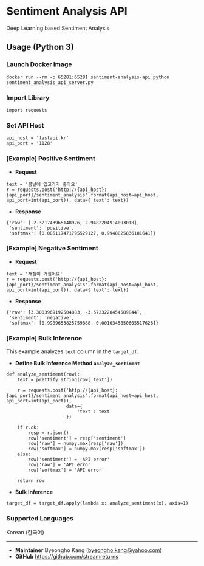 # Sentiment Analysis API
Deep Learning based Sentiment Analysis

## Usage (Python 3)

### Launch Docker Image
```
docker run --rm -p 65281:65281 sentiment-analysis-api python sentiment_analysis_api_server.py
```

### Import Library
```
import requests
```

### Set API Host
```
api_host = 'fastapi.kr'
api_port = '1128'
```

### [Example] Positive Sentiment
- **Request**
```
text = '봄날에 입고가기 좋아요'
r = requests.post('http://{api_host}:{api_port}/sentiment_analysis'.format(api_host=api_host, api_port=int(api_port)), data={'text': text})
```

- **Response**
```
{'raw': [-2.321743965148926, 2.9482204914093018],
 'sentiment': 'positive',
 'softmax': [0.005117471795529127, 0.9948825836181641]}
```

### [Example] Negative Sentiment
- **Request**
```
text = '재질이 거칠어요'
r = requests.post('http://{api_host}:{api_port}/sentiment_analysis'.format(api_host=api_host, api_port=int(api_port)), data={'text': text})
```

- **Response**
```
{'raw': [3.3003969192504883, -3.5723228454589844],
 'sentiment': 'negative',
 'softmax': [0.9989653825759888, 0.0010345850605517626]}
```

### [Example] Bulk Inference
This example analyzes `text` column in the `target_df`.

- **Define Bulk Inference Method `analyze_sentiment`**
```
def analyze_sentiment(row):
    text = prettify_string(row['text'])
    
    r = requests.post('http://{api_host}:{api_port}/sentiment_analysis'.format(api_host=api_host, api_port=int(api_port)),
                      data={
                          'text': text
                      })
    
    if r.ok:
        resp = r.json()
        row['sentiment'] = resp['sentiment']
        row['raw'] = numpy.max(resp['raw'])
        row['softmax'] = numpy.max(resp['softmax'])
    else:
        row['sentiment'] = 'API error'
        row['raw'] = 'API error'
        row['softmax'] = 'API error'    
        
    return row
```

- **Bulk Inference**
```
target_df = target_df.apply(lambda x: analyze_sentiment(x), axis=1)
```

### Supported Languages

Korean (한국어)

---

- **Maintainer**
Byeongho Kang (byeongho.kang@yahoo.com)
- **GitHub**
https://github.com/streamreturns
